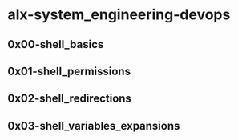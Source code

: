 # alx-system_engineering-devops

## 0x00-shell_basics

## 0x01-shell_permissions

## 0x02-shell_redirections

## 0x03-shell_variables_expansions

